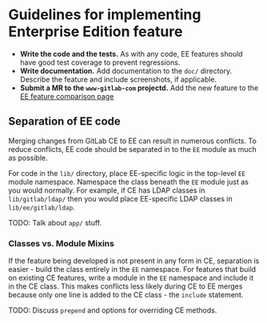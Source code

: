 # Guidelines for implementing Enterprise Edition feature

- **Write the code and the tests.** As with any code, EE features should have
  good test coverage to prevent regressions.
- **Write documentation.** Add documentation to the `doc/` directory. Describe
  the feature and include screenshots, if applicable.
- **Submit a MR to the `www-gitlab-com` projectd.** Add the new feature to the
  [EE feature comparison page](https://gitlab.com/gitlab-com/www-gitlab-com/blob/master/source/gitlab-ee/index.html)

## Separation of EE code

Merging changes from GitLab CE to EE can result in numerous conflicts.
To reduce conflicts, EE code should be separated in to the `EE` module
as much as possible.

For code in the `lib/` directory, place EE-specific logic in the top-level `EE`
module namespace. Namespace the class beneath the `EE` module just as you would
normally. For example, if CE has LDAP classes in `lib/gitlab/ldap/` then you
would place EE-specific LDAP classes in `lib/ee/gitlab/ldap`.

TODO: Talk about `app/` stuff.

### Classes vs. Module Mixins

If the feature being developed is not present in any form in CE, separation is
easier - build the class entirely in the `EE` namespace. For features that build
on existing CE features, write a module in the `EE` namespace and include it
in the CE class. This makes conflicts less likely during CE to EE merges
because only one line is added to the CE class - the `include` statement.

TODO: Discuss `prepend` and options for overriding CE methods.

